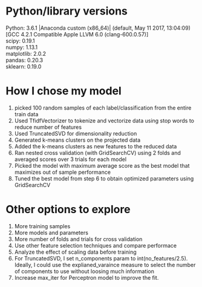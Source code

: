 # Python/library versions
Python: 3.6.1 |Anaconda custom (x86_64)| (default, May 11 2017, 13:04:09) <br />
[GCC 4.2.1 Compatible Apple LLVM 6.0 (clang-600.0.57)] <br />
scipy: 0.19.1  <br />
numpy: 1.13.1 <br />
matplotlib: 2.0.2 <br />
pandas: 0.20.3 <br />
sklearn: 0.19.0 <br />

# How I chose my model 
1. picked 100 random samples of each label/classification from the entire train data
2. Used TfidfVectorizer to tokenize and vectorize data using stop words to reduce number of features
3. Used TruncatedSVD for dimensionality reduction
4. Generated k-means clusters on the projected data
5. Added the k-means clusters as new features to the reduced data
6. Ran nested cross validation (with GridSearchCV) using 2 folds and averaged scores over 3 trials for each model
7. Picked the model with maximum average score as the best model that maximizes out of sample performance
8.  Tuned the best model from step 6 to obtain optimized parameters using GridSearchCV

# Other options to explore
1. More training samples
2. More models and parameters
3. More number of folds and trials for cross validation
4. Use other feature selection techniques and compare performace
5. Analyze the effect of scaling data before training
6. For TruncatedSVD, I set n_components param to int(no_features/2.5). Ideally, I could use the explianed_varaince
   measure to select the number of components to use without loosing much information
7. Increase max_iter for Perceptron model to improve the fit.
